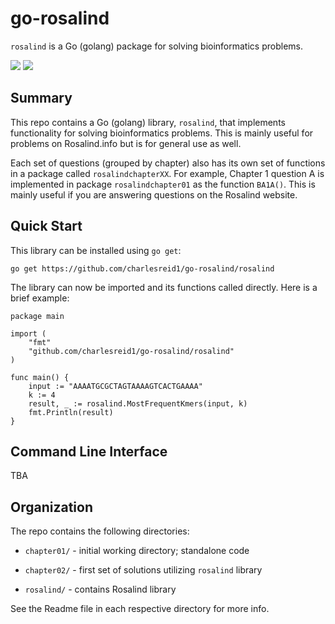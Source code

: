 # go-rosalind

`rosalind` is a Go (golang) package for solving bioinformatics problems.

![](https://img.shields.io/travis/charlesreid1/go-rosalind.svg)
![](https://img.shields.io/github/license/charlesreid1/go-rosalind.svg)

## Summary

This repo contains a Go (golang) library, `rosalind`, that implements
functionality for solving bioinformatics problems. This is mainly
useful for problems on Rosalind.info but is for general use as well.

Each set of questions (grouped by chapter) also has its own set of
functions in a package called `rosalindchapterXX`.
For example, Chapter 1 question A is implemented in package
`rosalindchapter01` as the function `BA1A()`. This is mainly
useful if you are answering questions on the Rosalind website.

## Quick Start

This library can be installed using `go get`:

```
go get https://github.com/charlesreid1/go-rosalind/rosalind
```

The library can now be imported and its functions called directly.
Here is a brief example:

```
package main

import (
    "fmt"
    "github.com/charlesreid1/go-rosalind/rosalind"
)

func main() {
    input := "AAAATGCGCTAGTAAAAGTCACTGAAAA"
    k := 4
    result, _ := rosalind.MostFrequentKmers(input, k)
    fmt.Println(result)
}
```

## Command Line Interface

TBA

## Organization

The repo contains the following directories:

* `chapter01/` - initial working directory; standalone code

* `chapter02/` - first set of solutions utilizing `rosalind` library

* `rosalind/` - contains Rosalind library

See the Readme file in each respective directory for more info.

